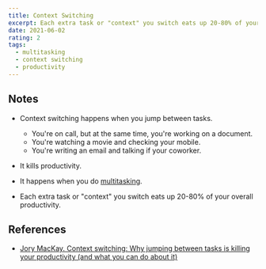 ```yaml
---
title: Context Switching
excerpt: Each extra task or "context" you switch eats up 20-80% of your overall productivity.
date: 2021-06-02
rating: 2
tags:
  - multitasking
  - context switching
  - productivity
---
```


## Notes

- Context switching happens when you jump between tasks.

  - You're on call, but at the same time, you're working on a document.
  - You're watching a movie and checking your mobile.
  - You're writing an email and talking if your coworker.

- It kills productivity.

- It happens when you do [multitasking](/zettel/human-multitasking).

- Each extra task or "context" you switch eats up 20-80% of your overall productivity.

## References

- [Jory MacKay. Context switching: Why jumping between tasks is killing your productivity (and what you can do about it)](https://blog.rescuetime.com/context-switching/)
